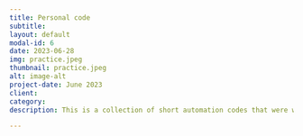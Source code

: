 ```yaml
---
title: Personal code
subtitle:
layout: default
modal-id: 6
date: 2023-06-28
img: practice.jpeg
thumbnail: practice.jpeg
alt: image-alt
project-date: June 2023
client: 
category: 
description: This is a collection of short automation codes that were written by me as practice

---
```

